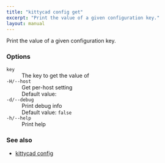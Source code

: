 ```yaml
---
title: "kittycad config get"
excerpt: "Print the value of a given configuration key."
layout: manual
---
```


Print the value of a given configuration key.

### Options

<dl class="flags">
   <dt><code>key</code></dt>
   <dd>The key to get the value of</dd>

   <dt><code>-H/--host</code></dt>
   <dd>Get per-host setting<br/>Default value: <code></code></dd>

   <dt><code>-d/--debug</code></dt>
   <dd>Print debug info<br/>Default value: <code>false</code></dd>

   <dt><code>-h/--help</code></dt>
   <dd>Print help</dd>
</dl>


### See also

* [kittycad config](./kittycad_config)